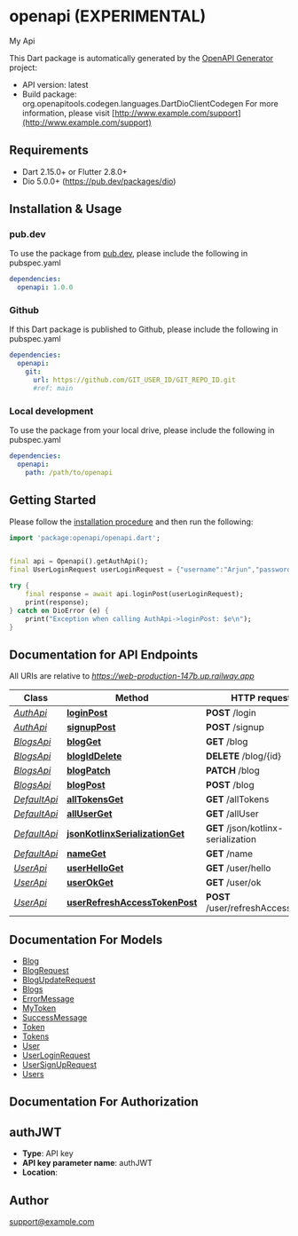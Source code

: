 # openapi (EXPERIMENTAL)
My Api

This Dart package is automatically generated by the [OpenAPI Generator](https://openapi-generator.tech) project:

- API version: latest
- Build package: org.openapitools.codegen.languages.DartDioClientCodegen
For more information, please visit [http://www.example.com/support](http://www.example.com/support)

## Requirements

* Dart 2.15.0+ or Flutter 2.8.0+
* Dio 5.0.0+ (https://pub.dev/packages/dio)

## Installation & Usage

### pub.dev
To use the package from [pub.dev](https://pub.dev), please include the following in pubspec.yaml
```yaml
dependencies:
  openapi: 1.0.0
```

### Github
If this Dart package is published to Github, please include the following in pubspec.yaml
```yaml
dependencies:
  openapi:
    git:
      url: https://github.com/GIT_USER_ID/GIT_REPO_ID.git
      #ref: main
```

### Local development
To use the package from your local drive, please include the following in pubspec.yaml
```yaml
dependencies:
  openapi:
    path: /path/to/openapi
```

## Getting Started

Please follow the [installation procedure](#installation--usage) and then run the following:

```dart
import 'package:openapi/openapi.dart';


final api = Openapi().getAuthApi();
final UserLoginRequest userLoginRequest = {"username":"Arjun","password":"password"}; // UserLoginRequest | User with username and password

try {
    final response = await api.loginPost(userLoginRequest);
    print(response);
} catch on DioError (e) {
    print("Exception when calling AuthApi->loginPost: $e\n");
}

```

## Documentation for API Endpoints

All URIs are relative to *https://web-production-147b.up.railway.app*

Class | Method | HTTP request | Description
------------ | ------------- | ------------- | -------------
[*AuthApi*](doc/AuthApi.md) | [**loginPost**](doc/AuthApi.md#loginpost) | **POST** /login | 
[*AuthApi*](doc/AuthApi.md) | [**signupPost**](doc/AuthApi.md#signuppost) | **POST** /signup | 
[*BlogsApi*](doc/BlogsApi.md) | [**blogGet**](doc/BlogsApi.md#blogget) | **GET** /blog | 
[*BlogsApi*](doc/BlogsApi.md) | [**blogIdDelete**](doc/BlogsApi.md#blogiddelete) | **DELETE** /blog/{id} | 
[*BlogsApi*](doc/BlogsApi.md) | [**blogPatch**](doc/BlogsApi.md#blogpatch) | **PATCH** /blog | 
[*BlogsApi*](doc/BlogsApi.md) | [**blogPost**](doc/BlogsApi.md#blogpost) | **POST** /blog | 
[*DefaultApi*](doc/DefaultApi.md) | [**allTokensGet**](doc/DefaultApi.md#alltokensget) | **GET** /allTokens | 
[*DefaultApi*](doc/DefaultApi.md) | [**allUserGet**](doc/DefaultApi.md#alluserget) | **GET** /allUser | 
[*DefaultApi*](doc/DefaultApi.md) | [**jsonKotlinxSerializationGet**](doc/DefaultApi.md#jsonkotlinxserializationget) | **GET** /json/kotlinx-serialization | 
[*DefaultApi*](doc/DefaultApi.md) | [**nameGet**](doc/DefaultApi.md#nameget) | **GET** /name | 
[*UserApi*](doc/UserApi.md) | [**userHelloGet**](doc/UserApi.md#userhelloget) | **GET** /user/hello | 
[*UserApi*](doc/UserApi.md) | [**userOkGet**](doc/UserApi.md#userokget) | **GET** /user/ok | 
[*UserApi*](doc/UserApi.md) | [**userRefreshAccessTokenPost**](doc/UserApi.md#userrefreshaccesstokenpost) | **POST** /user/refreshAccessToken | 


## Documentation For Models

 - [Blog](doc/Blog.md)
 - [BlogRequest](doc/BlogRequest.md)
 - [BlogUpdateRequest](doc/BlogUpdateRequest.md)
 - [Blogs](doc/Blogs.md)
 - [ErrorMessage](doc/ErrorMessage.md)
 - [MyToken](doc/MyToken.md)
 - [SuccessMessage](doc/SuccessMessage.md)
 - [Token](doc/Token.md)
 - [Tokens](doc/Tokens.md)
 - [User](doc/User.md)
 - [UserLoginRequest](doc/UserLoginRequest.md)
 - [UserSignUpRequest](doc/UserSignUpRequest.md)
 - [Users](doc/Users.md)


## Documentation For Authorization


## authJWT

- **Type**: API key
- **API key parameter name**: authJWT
- **Location**: 


## Author

support@example.com

